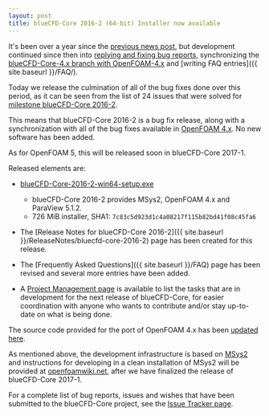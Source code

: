```yaml
---
layout: post
title: blueCFD-Core 2016-2 (64-bit) Installer now available
---
```


It's been over a year since the [previous news post]({{page.previous.url}}),
but development continued since then into
[replying and fixing bug reports](https://github.com/blueCFD/Core/issues?q=is%3Aissue+is%3Aclosed),
synchronizing the
[blueCFD-Core-4.x branch with OpenFOAM-4.x](https://github.com/blueCFD/OpenFOAM-dev/tree/blueCFD-Core-4.x)
and [writing FAQ entries]({{ site.baseurl }}/FAQ/).

Today we release the culmination of all of the bug fixes done over this period,
as it can be seen from the list of 24 issues that were solved for
[milestone blueCFD-Core 2016-2](https://github.com/blueCFD/Core/milestone/1?closed=1).

This means that blueCFD-Core 2016-2 is a bug fix release, along with a
synchronization with all of the bug fixes available in
[OpenFOAM 4.x](https://github.com/OpenFOAM/OpenFOAM-4.x/). No new software has
been added.

As for OpenFOAM 5, this will be released soon in blueCFD-Core 2017-1.

Released elements are:

  * [blueCFD-Core-2016-2-win64-setup.exe](https://github.com/blueCFD/Core/releases/download/blueCFD-Core-2016-2/blueCFD-Core-2016-2-win64-setup.exe)
      * blueCFD-Core 2016-2 provides MSys2, OpenFOAM 4.x and ParaView 5.1.2.
      * 726 MiB installer, SHA1: `7c83c5d923d1c4a08217f115b82bd41f08c45fa6`

  * The [Release Notes for blueCFD-Core 2016-2]({{ site.baseurl }}/ReleaseNotes/bluecfd-core-2016-2)
    page has been created for this release.

  * The [Frequently Asked Questions]({{ site.baseurl }}/FAQ) page has been
    revised and several more entries have been added.

  * A [Project Management page](https://github.com/orgs/blueCFD/projects/1) is
    available to list the tasks that are in development for the next release of
    blueCFD-Core, for easier coordination with anyone who wants to contribute
    and/or stay up-to-date on what is being done.

The source code provided for the port of OpenFOAM 4.x has been
[updated here](https://github.com/blueCFD/OpenFOAM-dev/tree/blueCFD-Core-4.x).

As mentioned above, the development infrastructure is based on
[MSys2](https://msys2.github.io/) and instructions for developing in a clean
installation of MSys2 will be provided at [openfoamwiki.net](http://openfoamwiki.net),
after we have finalized the release of blueCFD-Core 2017-1.

For a complete list of bug reports, issues and wishes that have been submitted
to the blueCFD-Core project, see the
[Issue Tracker page](https://github.com/blueCFD/Core/issues).
